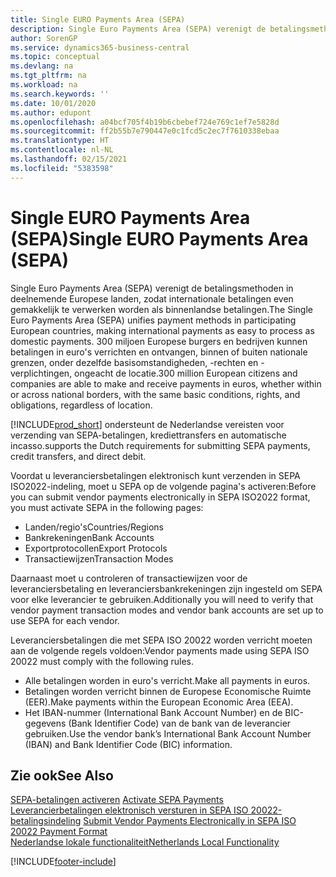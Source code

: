 ```yaml
---
title: Single EURO Payments Area (SEPA)
description: Single Euro Payments Area (SEPA) verenigt de betalingsmethoden in deelnemende Europese landen, zodat internationale betalingen even gemakkelijk te verwerken worden als binnenlandse betalingen.
author: SorenGP
ms.service: dynamics365-business-central
ms.topic: conceptual
ms.devlang: na
ms.tgt_pltfrm: na
ms.workload: na
ms.search.keywords: ''
ms.date: 10/01/2020
ms.author: edupont
ms.openlocfilehash: a04bcf705f4b19b6cbebef724e769c1ef7e5828d
ms.sourcegitcommit: ff2b55b7e790447e0c1fcd5c2ec7f7610338ebaa
ms.translationtype: HT
ms.contentlocale: nl-NL
ms.lasthandoff: 02/15/2021
ms.locfileid: "5383598"
---
```

# <a name="single-euro-payments-area-sepa"></a><span data-ttu-id="4c441-103">Single EURO Payments Area (SEPA)</span><span class="sxs-lookup"><span data-stu-id="4c441-103">Single EURO Payments Area (SEPA)</span></span>
<span data-ttu-id="4c441-104">Single Euro Payments Area (SEPA) verenigt de betalingsmethoden in deelnemende Europese landen, zodat internationale betalingen even gemakkelijk te verwerken worden als binnenlandse betalingen.</span><span class="sxs-lookup"><span data-stu-id="4c441-104">The Single Euro Payments Area (SEPA) unifies payment methods in participating European countries, making international payments as easy to process as domestic payments.</span></span> <span data-ttu-id="4c441-105">300 miljoen Europese burgers en bedrijven kunnen betalingen in euro's verrichten en ontvangen, binnen of buiten nationale grenzen, onder dezelfde basisomstandigheden, -rechten en -verplichtingen, ongeacht de locatie.</span><span class="sxs-lookup"><span data-stu-id="4c441-105">300 million European citizens and companies are able to make and receive payments in euros, whether within or across national borders, with the same basic conditions, rights, and obligations, regardless of location.</span></span>  

[!INCLUDE[prod_short](../../includes/prod_short.md)] <span data-ttu-id="4c441-106">ondersteunt de Nederlandse vereisten voor verzending van SEPA-betalingen, krediettransfers en automatische incasso.</span><span class="sxs-lookup"><span data-stu-id="4c441-106">supports the Dutch requirements for submitting SEPA payments, credit transfers, and direct debit.</span></span>  

<span data-ttu-id="4c441-107">Voordat u leveranciersbetalingen elektronisch kunt verzenden in SEPA ISO2022-indeling, moet u SEPA op de volgende pagina's activeren:</span><span class="sxs-lookup"><span data-stu-id="4c441-107">Before you can submit vendor payments electronically in SEPA ISO2022 format, you must activate SEPA in the following pages:</span></span>  

- <span data-ttu-id="4c441-108">Landen/regio's</span><span class="sxs-lookup"><span data-stu-id="4c441-108">Countries/Regions</span></span>  
- <span data-ttu-id="4c441-109">Bankrekeningen</span><span class="sxs-lookup"><span data-stu-id="4c441-109">Bank Accounts</span></span>  
- <span data-ttu-id="4c441-110">Exportprotocollen</span><span class="sxs-lookup"><span data-stu-id="4c441-110">Export Protocols</span></span>  
- <span data-ttu-id="4c441-111">Transactiewijzen</span><span class="sxs-lookup"><span data-stu-id="4c441-111">Transaction Modes</span></span>  

<span data-ttu-id="4c441-112">Daarnaast moet u controleren of transactiewijzen voor de leveranciersbetaling en leveranciersbankrekeningen zijn ingesteld om SEPA voor elke leverancier te gebruiken.</span><span class="sxs-lookup"><span data-stu-id="4c441-112">Additionally you will need to verify that vendor payment transaction modes and vendor bank accounts are set up to use SEPA for each vendor.</span></span>  

<span data-ttu-id="4c441-113">Leveranciersbetalingen die met SEPA ISO 20022 worden verricht moeten aan de volgende regels voldoen:</span><span class="sxs-lookup"><span data-stu-id="4c441-113">Vendor payments made using SEPA ISO 20022 must comply with the following rules.</span></span>  

- <span data-ttu-id="4c441-114">Alle betalingen worden in euro's verricht.</span><span class="sxs-lookup"><span data-stu-id="4c441-114">Make all payments in euros.</span></span>  
- <span data-ttu-id="4c441-115">Betalingen worden verricht binnen de Europese Economische Ruimte (EER).</span><span class="sxs-lookup"><span data-stu-id="4c441-115">Make payments within the European Economic Area (EEA).</span></span>  
- <span data-ttu-id="4c441-116">Het IBAN-nummer (International Bank Account Number) en de BIC-gegevens (Bank Identifier Code) van de bank van de leverancier gebruiken.</span><span class="sxs-lookup"><span data-stu-id="4c441-116">Use the vendor bank’s International Bank Account Number (IBAN) and Bank Identifier Code (BIC) information.</span></span>  

## <a name="see-also"></a><span data-ttu-id="4c441-117">Zie ook</span><span class="sxs-lookup"><span data-stu-id="4c441-117">See Also</span></span>  
 <span data-ttu-id="4c441-118">[SEPA-betalingen activeren](how-to-activate-sepa-payments.md) </span><span class="sxs-lookup"><span data-stu-id="4c441-118">[Activate SEPA Payments](how-to-activate-sepa-payments.md) </span></span>  
 <span data-ttu-id="4c441-119">[Leverancierbetalingen elektronisch versturen in SEPA ISO 20022-betalingsindeling](how-to-submit-vendor-payments-electronically-in-sepa-iso-20022-payment-format.md) </span><span class="sxs-lookup"><span data-stu-id="4c441-119">[Submit Vendor Payments Electronically in SEPA ISO 20022 Payment Format](how-to-submit-vendor-payments-electronically-in-sepa-iso-20022-payment-format.md) </span></span>  
 [<span data-ttu-id="4c441-120">Nederlandse lokale functionaliteit</span><span class="sxs-lookup"><span data-stu-id="4c441-120">Netherlands Local Functionality</span></span>](netherlands-local-functionality.md)


[!INCLUDE[footer-include](../../includes/footer-banner.md)]
